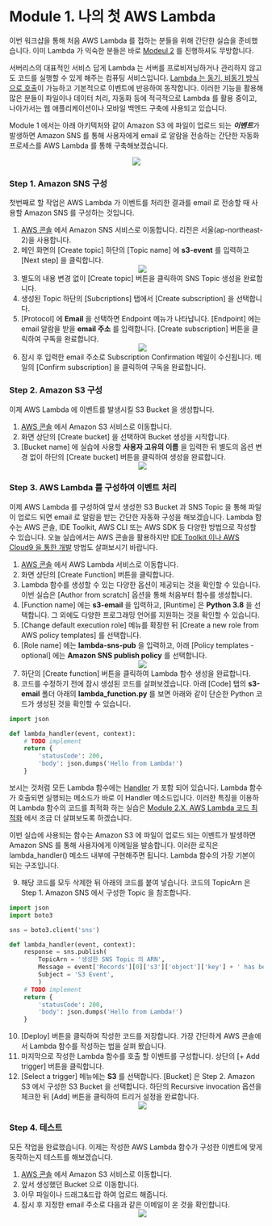 # Module 1. 나의 첫 AWS Lambda  
  
이번 워크샵을 통해 처음 AWS Lambda 를 접하는 분들을 위해 간단한 실습을 준비했습니다. 이미 Lambda 가 익숙한 분들은 바로 [Modeul 2]() 를 진행하셔도 무방합니다.  
  
서버리스의 대표적인 서비스 답게 Lambda 는 서버를 프로비저닝하거나 관리하지 않고도 코드를 실행할 수 있게 해주는 컴퓨팅 서비스입니다. [Lambda 는 동기, 비동기 방식으로 호출](https://docs.aws.amazon.com/ko_kr/lambda/latest/dg/lambda-invocation.html)이 가능하고 기본적으로 이벤트에 반응하여 동작합니다. 이러한 기능을 활용해 많은 분들이 파일이나 데이터 처리, 자동화 등에 적극적으로 Lambda 를 활용 중이고, 나아가서는 웹 애플리케이션이나 모바일 백엔드 구축에 사용되고 있습니다.  
  
Module 1 에서는 아래 아키텍처와 같이 Amazon S3 에 파일이 업로드 되는 ***이벤트***가 발생하면 Amazon SNS 를 통해 사용자에게 email 로 알람을 전송하는 간단한 자동화 프로세스를 AWS Lambda 를 통해 구축해보겠습니다.  
  
<div align="center"><img src="https://github.com/aws-samples/aws-games-sa-kr/blob/main/contributor/anhyobin/optimize-serverless-application-on-aws/module1/img/module1_architecture.jpg"></img></div>  
  
### Step 1. Amazon SNS 구성
  
첫번째로 할 작업은 AWS Lambda 가 이벤트를 처리한 결과를 email 로 전송할 때 사용할 Amazon SNS 를 구성하는 것입니다.

1. [AWS 콘솔](https://console.aws.amazon.com/) 에서 Amazon SNS 서비스로 이동합니다. 리전은 서울(ap-northeast-2)을 사용합니다.
2. 메인 화면의 [Create topic] 하단의 [Topic name] 에 **s3-event** 를 입력하고 [Next step] 을 클릭합니다. <div align="center"><img src="https://github.com/aws-samples/aws-games-sa-kr/blob/main/contributor/anhyobin/optimize-serverless-application-on-aws/module1/img/1.png"></img></div>
3. 별도의 내용 변경 없이 [Create topic] 버튼을 클릭하여 SNS Topic 생성을 완료합니다.
4. 생성된 Topic 하단의 [Subcriptions] 탭에서 [Create subscription] 을 선택합니다.
5. [Protocol] 에 **Email** 을 선택하면 Endpoint 메뉴가 나타납니다. [Endpoint] 에는 email 알람을 받을 **email 주소** 를 입력합니다. [Create subscription] 버튼을 클릭하여 구독을 완료합니다. <div align="center"><img src="https://github.com/aws-samples/aws-games-sa-kr/blob/main/contributor/anhyobin/optimize-serverless-application-on-aws/module1/img/3.png"></img></div>
6. 잠시 후 입력한 email 주소로 Subscription Confirmation 메일이 수신됩니다. 메일의 [Confirm subscription] 을 클릭하여 구독을 완료합니다.

### Step 2. Amazon S3 구성

이제 AWS Lambda 에 이벤트를 발생시킬 S3 Bucket 을 생성합니다. 

1. [AWS 콘솔](https://console.aws.amazon.com/) 에서 Amazon S3 서비스로 이동합니다.
2. 화면 상단의 [Create bucket] 을 선택하여 Bucket 생성을 시작합니다.
3. [Bucket name] 에 실습에 사용할 **사용자 고유의 이름** 을 입력한 뒤 별도의 옵션 변경 없이 하단의 [Create bucket] 버튼을 클릭하여 생성을 완료합니다. <div align="center"><img src="https://github.com/aws-samples/aws-games-sa-kr/blob/main/contributor/anhyobin/optimize-serverless-application-on-aws/module1/img/5.png"></img></div>

### Step 3. AWS Lambda 를 구성하여 이벤트 처리

이제 AWS Lambda 를 구성하여 앞서 생성한 S3 Bucket 과 SNS Topic 을 통해 파일이 업로드 되면 email 로 알람을 받는 간단한 자동화 구성을 해보겠습니다. Lambda 함수는 AWS 콘솔, IDE Toolkit, AWS CLI 또는 AWS SDK 등 다양한 방법으로 작성할 수 있습니다. 오늘 실습에서는 AWS 콘솔을 활용하지만 [IDE Toolkit 이나 AWS Cloud9 을 통한 개발](https://aws.amazon.com/ko/blogs/korea/how-to-use-aws-services-from-you-desktop-easily/) 방법도 살펴보시기 바랍니다.

1. [AWS 콘솔](https://console.aws.amazon.com/) 에서 AWS Lambda 서비스로 이동합니다.
2. 화면 상단의 [Create Function] 버튼을 클릭합니다.
3. Lambda 함수를 생성할 수 있는 다양한 옵션이 제공되는 것을 확인할 수 있습니다. 이번 실습은 [Author from scratch] 옵션을 통해 처음부터 함수를 생성합니다.
4. [Function name] 에는 **s3-email** 을 입력하고, [Runtime] 은 **Python 3.8** 을 선택합니다. 그 외에도 다양한 프로그래밍 언어를 지원하는 것을 확인할 수 있습니다.
5. [Change default execution role] 메뉴를 확장한 뒤 [Create a new role from AWS policy templates] 를 선택합니다.
6. [Role name] 에는 **lambda-sns-pub** 을 입력하고, 아래 [Policy templates - optional] 에는 **Amazon SNS publish policy** 를 선택합니다. <div align="center"><img src="https://github.com/aws-samples/aws-games-sa-kr/blob/main/contributor/anhyobin/optimize-serverless-application-on-aws/module1/img/6.png"></img></div>
7. 하단의 [Create function] 버튼을 클릭하여 Lambda 함수 생성을 완료합니다.
8. 코드를 수정하기 전에 잠시 생성된 코드를 살펴보겠습니다. 아래 [Code] 탭의 **s3-email** 폴더 아래의 **lambda_function.py** 를 보면 아래와 같이 단순한 Python 코드가 생성된 것을 확인할 수 있습니다.
```Python
import json

def lambda_handler(event, context):
    # TODO implement
    return {
        'statusCode': 200,
        'body': json.dumps('Hello from Lambda!')
    }
```
보시는 것처럼 모든 Lambda 함수에는 [Handler](https://docs.aws.amazon.com/ko_kr/lambda/latest/dg/python-handler.html) 가 포함 되어 있습니다. Lambda 함수가 호출되면 실행되는 메소드가 바로 이 Handler 메소드입니다. 이러한 특징을 이용하여 Lambda 함수의 코드를 최적화 하는 실습은 [Module 2.X. AWS Lambda 코드 최적화]() 에서 조금 더 살펴보도록 하겠습니다.
  
이번 실습에 사용되는 함수는 Amazon S3 에 파일이 업로드 되는 이벤트가 발생하면 Amazon SNS 를 통해 사용자에게 이메일을 발송합니다. 이러한 로직은 lambda_handler() 메소드 내부에 구현해주면 됩니다. Lambda 함수의 가장 기본이 되는 구조입니다.
  
9. 해당 코드를 모두 삭제한 뒤 아래의 코드를 붙여 넣습니다. 코드의 TopicArn 은 Step 1. Amazon SNS 에서 구성한 Topic 을 참조합니다.
```Python
import json
import boto3

sns = boto3.client('sns')

def lambda_handler(event, context):
    response = sns.publish(
        TopicArn = '생성한 SNS Topic 의 ARN',
        Message = event['Records'][0]['s3']['object']['key'] + ' has been ' + event['Records'][0]['eventName'],
        Subject = 'S3 Event',
        )
    # TODO implement
    return {
        'statusCode': 200,
        'body': json.dumps('Hello from Lambda!')
    }
```

10. [Deploy] 버튼을 클릭하여 작성한 코드를 저장합니다. 가장 간단하게 AWS 콘솔에서 Lambda 함수를 작성하는 법을 살펴 봤습니다. 
11. 마지막으로 작성한 Lambda 함수를 호출 할 이벤트를 구성합니다. 상단의 [+ Add trigger] 버튼을 클릭합니다.
12. [Select a trigger] 메뉴에는 **S3** 를 선택합니다. [Bucket] 은 Step 2. Amazon S3 에서 구성한 S3 Bucket 을 선택합니다. 하단의 Recursive invocation 옵션을 체크한 뒤 [Add] 버튼을 클릭하여 트리거 설정을 완료합니다. <div align="center"><img src="https://github.com/aws-samples/aws-games-sa-kr/blob/main/contributor/anhyobin/optimize-serverless-application-on-aws/module1/img/10.png"></img></div>

### Step 4. 테스트

모든 작업을 완료했습니다. 이제는 작성한 AWS Lambda 함수가 구성한 이벤트에 맞게 동작하는지 테스트를 해보겠습니다.

1. [AWS 콘솔](https://console.aws.amazon.com/) 에서 Amazon S3 서비스로 이동합니다.
2. 앞서 생성했던 Bucket 으로 이동합니다.
3. 아무 파일이나 드래그&드랍 하여 업로드 해줍니다.
4. 잠시 후 지정한 email 주소로 다음과 같은 이메일이 온 것을 확인합니다. <div align="center"><img src="https://github.com/aws-samples/aws-games-sa-kr/blob/main/contributor/anhyobin/optimize-serverless-application-on-aws/module1/img/9.png"></img></div>
